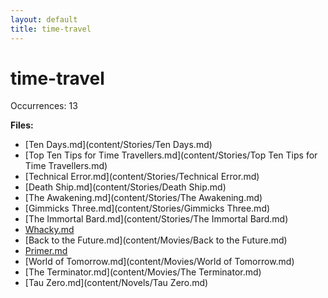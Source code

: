 ```yaml
---
layout: default
title: time-travel
---
```

# time-travel

Occurrences: 13

**Files:**

- [Ten Days.md](content/Stories/Ten Days.md)
- [Top Ten Tips for Time Travellers.md](content/Stories/Top Ten Tips for Time Travellers.md)
- [Technical Error.md](content/Stories/Technical Error.md)
- [Death Ship.md](content/Stories/Death Ship.md)
- [The Awakening.md](content/Stories/The Awakening.md)
- [Gimmicks Three.md](content/Stories/Gimmicks Three.md)
- [The Immortal Bard.md](content/Stories/The Immortal Bard.md)
- [Whacky.md](content/Stories/Whacky.md)
- [Back to the Future.md](content/Movies/Back to the Future.md)
- [Primer.md](content/Movies/Primer.md)
- [World of Tomorrow.md](content/Movies/World of Tomorrow.md)
- [The Terminator.md](content/Movies/The Terminator.md)
- [Tau Zero.md](content/Novels/Tau Zero.md)
